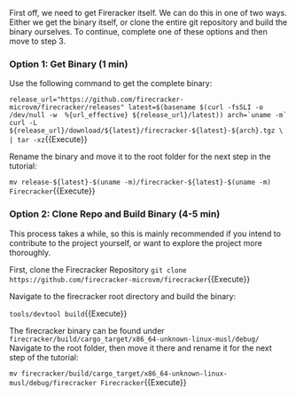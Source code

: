 First off, we need to get Fireracker itself. We can do this in one of two ways. Either we get the binary itself, or clone the entire git repository and build the binary ourselves. To continue, complete one of these options and then move to step 3.

### Option 1: Get Binary (1 min)

Use the following command to get the complete binary:

``release_url="https://github.com/firecracker-microvm/firecracker/releases"
latest=$(basename $(curl -fsSLI -o /dev/null -w  %{url_effective} ${release_url}/latest))
arch=`uname -m`
curl -L ${release_url}/download/${latest}/firecracker-${latest}-${arch}.tgz \
| tar -xz``{{Execute}}

Rename the binary and move it to the root folder for the next step in the tutorial:

`mv release-${latest}-$(uname -m)/firecracker-${latest}-$(uname -m) Firecracker`{{Execute}}

### Option 2: Clone Repo and Build Binary (4-5 min)
This process takes a while, so this is mainly recommended if you intend to contribute to the project yourself, or want to explore the project more thoroughly.

First, clone the Firecracker Repository
`git clone https://github.com/firecracker-microvm/firecracker`{{Execute}}

Navigate to the firecracker root directory and build the binary:

`tools/devtool build`{{Execute}}

The firecracker binary can be found under   `firecracker/build/cargo_target/x86_64-unknown-linux-musl/debug/` Navigate to the root folder, then move it there and rename it for the next step of the tutorial:

`mv firecracker/build/cargo_target/x86_64-unknown-linux-musl/debug/firecracker Firecracker`{{Execute}}